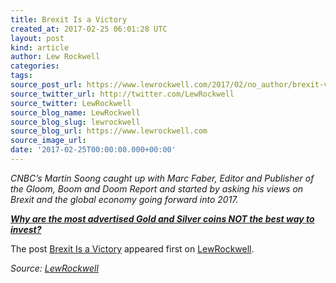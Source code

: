 ```yaml
---
title: Brexit Is a Victory
created_at: 2017-02-25 06:01:28 UTC
layout: post
kind: article
author: Lew Rockwell
categories: 
tags: 
source_post_url: https://www.lewrockwell.com/2017/02/no_author/brexit-victory/
source_twitter_url: http://twitter.com/LewRockwell
source_twitter: LewRockwell
source_blog_name: LewRockwell
source_blog_slug: lewrockwell
source_blog_url: https://www.lewrockwell.com
source_image_url: 
date: '2017-02-25T00:00:00.000+00:00'
---
```

<p></p>
<p><i>CNBC&#8217;s Martin Soong caught up with Marc Faber, Editor and Publisher of the Gloom, Boom and Doom Report and started by asking his views on Brexit and the global economy going forward into 2017.</i></p>
<p><em><strong><a href="http://www.cmi-gold-silver.com/article/dangers-of-buying-gold/?utm_source=LRC&amp;utm_medium=textad&amp;utm_campaign=advertisedgold">Why are the most advertised Gold and Silver coins NOT the best way to invest?</a></strong></em></p>
<p>The post <a rel="nofollow" href="https://www.lewrockwell.com/2017/02/no_author/brexit-victory/">Brexit Is a Victory</a> appeared first on <a rel="nofollow" href="https://www.lewrockwell.com">LewRockwell</a>.</p><div class="">
    <i>Source: <a href="https://www.lewrockwell.com">LewRockwell</a></i>
</div>
